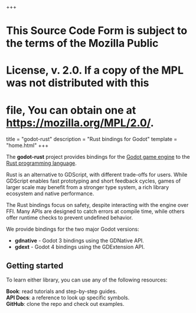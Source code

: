 +++
# This Source Code Form is subject to the terms of the Mozilla Public
# License, v. 2.0. If a copy of the MPL was not distributed with this
# file, You can obtain one at https://mozilla.org/MPL/2.0/.

title = "godot-rust"
description = "Rust bindings for Godot"
template = "home.html"
+++

The **godot-rust** project provides bindings for the [Godot game engine][godot] to the [Rust programming language][rust]. 

Rust is an alternative to GDScript, with different trade-offs for users.
While GDScript enables fast prototyping and short feedback cycles, games of larger scale may 
benefit from a stronger type system, a rich library ecosystem and native performance.

The Rust bindings focus on safety, despite interacting with the engine over FFI.
Many APIs are designed to catch errors at compile time, while others offer runtime checks to prevent undefined behavior.

We provide bindings for the two major Godot versions:

* **gdnative** - Godot 3 bindings using the GDNative API.
* **gdext** - Godot 4 bindings using the GDExtension API.


## Getting started

To learn either library, you can use any of the following resources:

**Book**: read tutorials and step-by-step guides.  
**API Docs**: a reference to look up specific symbols.  
**GitHub**: clone the repo and check out examples.


[godot]: https://godotengine.org
[rust]: https://www.rust-lang.org

